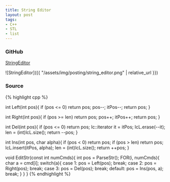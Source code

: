 ```yaml
---
title: String Editor
layout: post
tags:
- C++
- STL
- list
---
```


### GitHub
[StringEditor](https://github.com/coolwindjo/RefCodes/tree/master/AlgoGuruProject/Cpp/Done/StringEditor "StringEditor")

![StringEditor]({{ "/assets/img/posting/string_editor.png" | relative_url }})

### Source
{% highlight cpp %}

int Left(int pos){
    if (pos <= 0) return pos;
    pos--;
    itPos--;
    return pos;
}

int Right(int pos){
    if (pos >= len) return pos;
    pos++;
    itPos++;
    return pos;
}

int Del(int pos){
    if (pos <= 0) return pos;
    lc::iterator it = itPos;
    lcL.erase(--it);
    len = (int)lcL.size();
    return --pos;
}

int Ins(int pos, char alpha){
    if (pos < 0) return pos;
    if (pos > len) return pos;
    lcL.insert(itPos, alpha);
    len = (int)lcL.size();
    return ++pos;
}

void EditStr(const int numCmds){
    int pos = ParseStr();
    FOR(i, numCmds){
        char a = cmd[i];
        switch(a){
        case 1:
            pos = Left(pos);
            break;
        case 2:
            pos = Right(pos);
            break;
        case 3:
            pos = Del(pos);
            break;
        default:
            pos = Ins(pos, a);
            break;
        }
    }
}
{% endhighlight %}